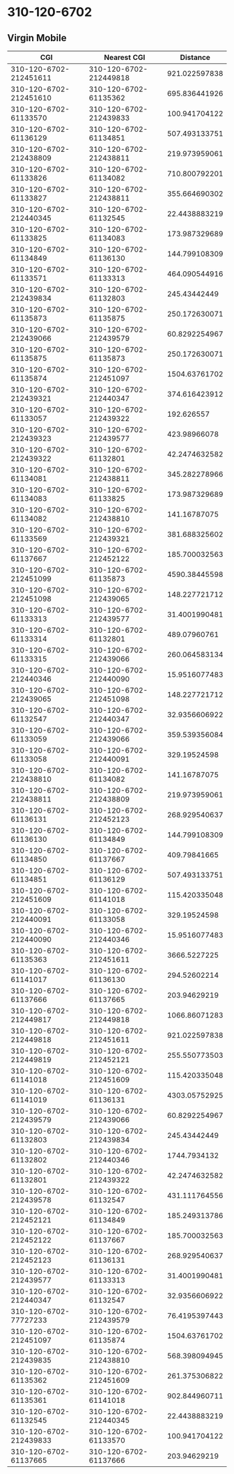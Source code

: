 # 310-120-6702
## Virgin Mobile


| CGI | Nearest CGI | Distance |
|-----|-------------|----------|
| 310-120-6702-212451611 | 310-120-6702-212449818 | 921.022597838 |
| 310-120-6702-212451610 | 310-120-6702-61135362 | 695.836441926 |
| 310-120-6702-61133570 | 310-120-6702-212439833 | 100.941704122 |
| 310-120-6702-61136129 | 310-120-6702-61134851 | 507.493133751 |
| 310-120-6702-212438809 | 310-120-6702-212438811 | 219.973959061 |
| 310-120-6702-61133826 | 310-120-6702-61134082 | 710.800792201 |
| 310-120-6702-61133827 | 310-120-6702-212438811 | 355.664690302 |
| 310-120-6702-212440345 | 310-120-6702-61132545 | 22.4438883219 |
| 310-120-6702-61133825 | 310-120-6702-61134083 | 173.987329689 |
| 310-120-6702-61134849 | 310-120-6702-61136130 | 144.799108309 |
| 310-120-6702-61133571 | 310-120-6702-61133313 | 464.090544916 |
| 310-120-6702-212439834 | 310-120-6702-61132803 | 245.43442449 |
| 310-120-6702-61135873 | 310-120-6702-61135875 | 250.172630071 |
| 310-120-6702-212439066 | 310-120-6702-212439579 | 60.8292254967 |
| 310-120-6702-61135875 | 310-120-6702-61135873 | 250.172630071 |
| 310-120-6702-61135874 | 310-120-6702-212451097 | 1504.63761702 |
| 310-120-6702-212439321 | 310-120-6702-212440347 | 374.616423912 |
| 310-120-6702-61133057 | 310-120-6702-212439322 | 192.626557 |
| 310-120-6702-212439323 | 310-120-6702-212439577 | 423.98966078 |
| 310-120-6702-212439322 | 310-120-6702-61132801 | 42.2474632582 |
| 310-120-6702-61134081 | 310-120-6702-212438811 | 345.282278966 |
| 310-120-6702-61134083 | 310-120-6702-61133825 | 173.987329689 |
| 310-120-6702-61134082 | 310-120-6702-212438810 | 141.16787075 |
| 310-120-6702-61133569 | 310-120-6702-212439321 | 381.688325602 |
| 310-120-6702-61137667 | 310-120-6702-212452122 | 185.700032563 |
| 310-120-6702-212451099 | 310-120-6702-61135873 | 4590.38445598 |
| 310-120-6702-212451098 | 310-120-6702-212439065 | 148.227721712 |
| 310-120-6702-61133313 | 310-120-6702-212439577 | 31.4001990481 |
| 310-120-6702-61133314 | 310-120-6702-61132801 | 489.07960761 |
| 310-120-6702-61133315 | 310-120-6702-212439066 | 260.064583134 |
| 310-120-6702-212440346 | 310-120-6702-212440090 | 15.9516077483 |
| 310-120-6702-212439065 | 310-120-6702-212451098 | 148.227721712 |
| 310-120-6702-61132547 | 310-120-6702-212440347 | 32.9356606922 |
| 310-120-6702-61133059 | 310-120-6702-212439066 | 359.539356084 |
| 310-120-6702-61133058 | 310-120-6702-212440091 | 329.19524598 |
| 310-120-6702-212438810 | 310-120-6702-61134082 | 141.16787075 |
| 310-120-6702-212438811 | 310-120-6702-212438809 | 219.973959061 |
| 310-120-6702-61136131 | 310-120-6702-212452123 | 268.929540637 |
| 310-120-6702-61136130 | 310-120-6702-61134849 | 144.799108309 |
| 310-120-6702-61134850 | 310-120-6702-61137667 | 409.79841665 |
| 310-120-6702-61134851 | 310-120-6702-61136129 | 507.493133751 |
| 310-120-6702-212451609 | 310-120-6702-61141018 | 115.420335048 |
| 310-120-6702-212440091 | 310-120-6702-61133058 | 329.19524598 |
| 310-120-6702-212440090 | 310-120-6702-212440346 | 15.9516077483 |
| 310-120-6702-61135363 | 310-120-6702-212451611 | 3666.5227225 |
| 310-120-6702-61141017 | 310-120-6702-61136130 | 294.52602214 |
| 310-120-6702-61137666 | 310-120-6702-61137665 | 203.94629219 |
| 310-120-6702-212449817 | 310-120-6702-212449818 | 1066.86071283 |
| 310-120-6702-212449818 | 310-120-6702-212451611 | 921.022597838 |
| 310-120-6702-212449819 | 310-120-6702-212452121 | 255.550773503 |
| 310-120-6702-61141018 | 310-120-6702-212451609 | 115.420335048 |
| 310-120-6702-61141019 | 310-120-6702-61136131 | 4303.05752925 |
| 310-120-6702-212439579 | 310-120-6702-212439066 | 60.8292254967 |
| 310-120-6702-61132803 | 310-120-6702-212439834 | 245.43442449 |
| 310-120-6702-61132802 | 310-120-6702-212440346 | 1744.7934132 |
| 310-120-6702-61132801 | 310-120-6702-212439322 | 42.2474632582 |
| 310-120-6702-212439578 | 310-120-6702-61132547 | 431.111764556 |
| 310-120-6702-212452121 | 310-120-6702-61134849 | 185.249313786 |
| 310-120-6702-212452122 | 310-120-6702-61137667 | 185.700032563 |
| 310-120-6702-212452123 | 310-120-6702-61136131 | 268.929540637 |
| 310-120-6702-212439577 | 310-120-6702-61133313 | 31.4001990481 |
| 310-120-6702-212440347 | 310-120-6702-61132547 | 32.9356606922 |
| 310-120-6702-77727233 | 310-120-6702-212439579 | 76.4195397443 |
| 310-120-6702-212451097 | 310-120-6702-61135874 | 1504.63761702 |
| 310-120-6702-212439835 | 310-120-6702-212438810 | 568.398094945 |
| 310-120-6702-61135362 | 310-120-6702-212451609 | 261.375306822 |
| 310-120-6702-61135361 | 310-120-6702-61141018 | 902.844960711 |
| 310-120-6702-61132545 | 310-120-6702-212440345 | 22.4438883219 |
| 310-120-6702-212439833 | 310-120-6702-61133570 | 100.941704122 |
| 310-120-6702-61137665 | 310-120-6702-61137666 | 203.94629219 |
